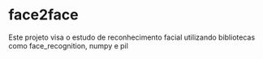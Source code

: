 # face2face
Este projeto visa o estudo de reconhecimento facial utilizando bibliotecas como face_recognition, numpy e pil
